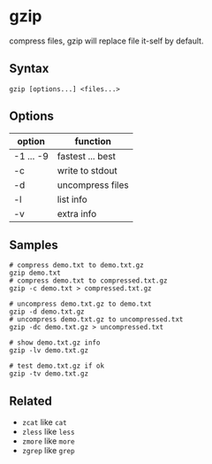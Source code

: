 # gzip

compress files,
gzip will replace file it-self by default.

## Syntax

```shell
gzip [options...] <files...>
```

## Options

| option    | function         |
|-----------|------------------|
| -1 ... -9 | fastest ... best |
| -c        | write to stdout  |
| -d        | uncompress files |
| -l        | list info        |
| -v        | extra info       |

## Samples

```shell
# compress demo.txt to demo.txt.gz
gzip demo.txt
# compress demo.txt to compressed.txt.gz
gzip -c demo.txt > compressed.txt.gz
```

```shell
# uncompress demo.txt.gz to demo.txt
gzip -d demo.txt.gz
# uncompress demo.txt.gz to uncompressed.txt
gzip -dc demo.txt.gz > uncompressed.txt
```

```shell
# show demo.txt.gz info
gzip -lv demo.txt.gz
```

```shell
# test demo.txt.gz if ok
gzip -tv demo.txt.gz
```

## Related

- `zcat` like `cat`
- `zless` like `less`
- `zmore` like `more`
- `zgrep` like `grep`
